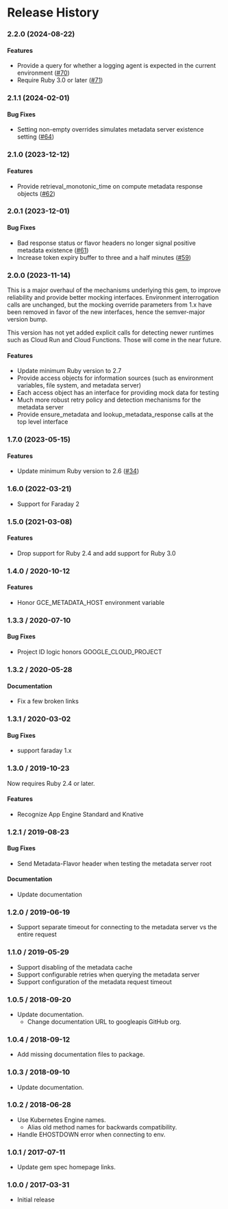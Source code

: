 # Release History

### 2.2.0 (2024-08-22)

#### Features

* Provide a query for whether a logging agent is expected in the current environment ([#70](https://github.com/googleapis/ruby-cloud-env/issues/70)) 
* Require Ruby 3.0 or later ([#71](https://github.com/googleapis/ruby-cloud-env/issues/71)) 

### 2.1.1 (2024-02-01)

#### Bug Fixes

* Setting non-empty overrides simulates metadata server existence setting ([#64](https://github.com/googleapis/ruby-cloud-env/issues/64)) 

### 2.1.0 (2023-12-12)

#### Features

* Provide retrieval_monotonic_time on compute metadata response objects ([#62](https://github.com/googleapis/ruby-cloud-env/issues/62)) 

### 2.0.1 (2023-12-01)

#### Bug Fixes

* Bad response status or flavor headers no longer signal positive metadata existence ([#61](https://github.com/googleapis/ruby-cloud-env/issues/61)) 
* Increase token expiry buffer to three and a half minutes ([#59](https://github.com/googleapis/ruby-cloud-env/issues/59)) 

### 2.0.0 (2023-11-14)

This is a major overhaul of the mechanisms underlying this gem, to improve reliability and provide better mocking interfaces. Environment interrogation calls are unchanged, but the mocking override parameters from 1.x have been removed in favor of the new interfaces, hence the semver-major version bump.

This version has not yet added explicit calls for detecting newer runtimes such as Cloud Run and Cloud Functions. Those will come in the near future.

#### Features

* Update minimum Ruby version to 2.7
* Provide access objects for information sources (such as environment variables, file system, and metadata server)
* Each access object has an interface for providing mock data for testing
* Much more robust retry policy and detection mechanisms for the metadata server
* Provide ensure_metadata and lookup_metadata_response calls at the top level interface

### 1.7.0 (2023-05-15)

#### Features

* Update minimum Ruby version to 2.6 ([#34](https://github.com/googleapis/ruby-cloud-env/issues/34)) 

### 1.6.0 (2022-03-21)

* Support for Faraday 2

### 1.5.0 (2021-03-08)

#### Features

* Drop support for Ruby 2.4 and add support for Ruby 3.0

### 1.4.0 / 2020-10-12

#### Features

* Honor GCE_METADATA_HOST environment variable

### 1.3.3 / 2020-07-10

#### Bug Fixes

* Project ID logic honors GOOGLE_CLOUD_PROJECT

### 1.3.2 / 2020-05-28

#### Documentation

* Fix a few broken links

### 1.3.1 / 2020-03-02

#### Bug Fixes

* support faraday 1.x

### 1.3.0 / 2019-10-23

Now requires Ruby 2.4 or later.

#### Features

* Recognize App Engine Standard and Knative

### 1.2.1 / 2019-08-23

#### Bug Fixes

* Send Metadata-Flavor header when testing the metadata server root

#### Documentation

* Update documentation

### 1.2.0 / 2019-06-19

* Support separate timeout for connecting to the metadata server vs the entire request

### 1.1.0 / 2019-05-29

* Support disabling of the metadata cache
* Support configurable retries when querying the metadata server
* Support configuration of the metadata request timeout

### 1.0.5 / 2018-09-20

* Update documentation.
  * Change documentation URL to googleapis GitHub org.

### 1.0.4 / 2018-09-12

* Add missing documentation files to package.

### 1.0.3 / 2018-09-10

* Update documentation.

### 1.0.2 / 2018-06-28

* Use Kubernetes Engine names.
  * Alias old method names for backwards compatibility.
* Handle EHOSTDOWN error when connecting to env.

### 1.0.1 / 2017-07-11

* Update gem spec homepage links.

### 1.0.0 / 2017-03-31

* Initial release
